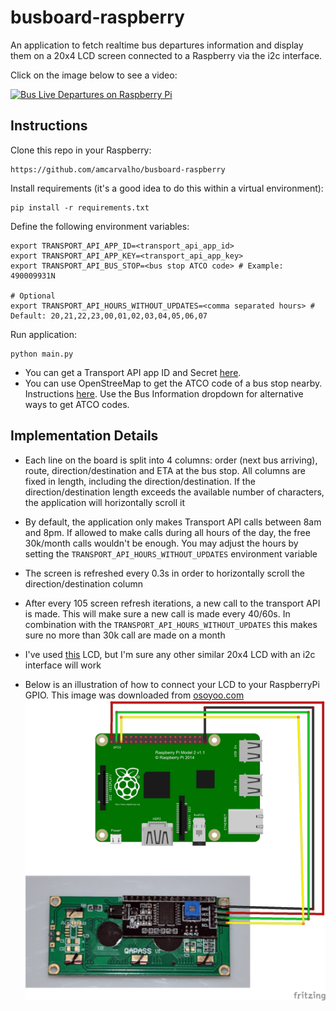 # busboard-raspberry
An application to fetch realtime bus departures information and display them on a 20x4 LCD
screen connected to a Raspberry via the i2c interface.

Click on the image below to see a video:

[![Bus Live Departures on Raspberry Pi](https://img.youtube.com/vi/_5oT6uOLVwk/0.jpg)](https://youtu.be/_5oT6uOLVwk) 

## Instructions
Clone this repo in your Raspberry:
```shell script
https://github.com/amcarvalho/busboard-raspberry
```

Install requirements (it's a good idea to do this within a virtual environment):
```shell script
pip install -r requirements.txt
```

Define the following environment variables:
```shell script
export TRANSPORT_API_APP_ID=<transport_api_app_id>
export TRANSPORT_API_APP_KEY=<transport_api_app_key>
export TRANSPORT_API_BUS_STOP=<bus stop ATCO code> # Example: 490009931N

# Optional
export TRANSPORT_API_HOURS_WITHOUT_UPDATES=<comma separated hours> # Default: 20,21,22,23,00,01,02,03,04,05,06,07
```

Run application:
```shell script
python main.py
```

* You can get a Transport API app ID and Secret [here](https://developer.transportapi.com/).
* You can use OpenStreeMap to get the ATCO code of a bus stop nearby. Instructions 
[here](https://developer.transportapi.com/docs?raml=https://transportapi.com/v3/raml/transportapi.raml##bus_information).
Use the Bus Information dropdown for alternative ways to get ATCO codes.

## Implementation Details
* Each line on the board is split into 4 columns: order (next bus arriving), route, direction/destination
and ETA at the bus stop. All columns are fixed in length, including the direction/destination. If
the direction/destination length exceeds the available number of characters, the application will
horizontally scroll it

* By default, the application only makes Transport API calls between 8am and 8pm. If allowed
to make calls during all hours of the day, the free 30k/month calls wouldn't be enough. You may
adjust the hours by setting the `TRANSPORT_API_HOURS_WITHOUT_UPDATES` environment variable

* The screen is refreshed every 0.3s in order to horizontally scroll the direction/destination
column

* After every 105 screen refresh iterations, a new call to the transport API is made. This will
make sure a new call is made every 40/60s. In combination with the `TRANSPORT_API_HOURS_WITHOUT_UPDATES`
this makes sure no more than 30k call are made on a month

* I've used [this](https://www.amazon.co.uk/gp/product/B07QNKCLJM/ref=ppx_yo_dt_b_asin_title_o01_s01?ie=UTF8&psc=1)
LCD, but I'm sure any other similar 20x4 LCD with an i2c interface will work

* Below is an illustration of how to connect your LCD to your RaspberryPi GPIO. This image was
downloaded from [osoyoo.com](https://osoyoo.com/2016/06/01/drive-i2c-lcd-screen-with-raspberry-pi/)
![Circuit](img/PI-LCDI2C_bb.jpg)